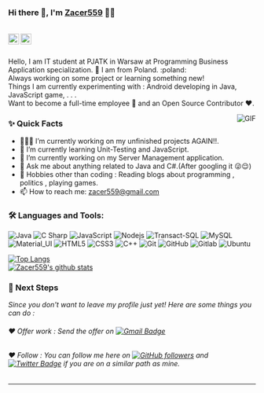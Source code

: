 



### Hi there 👋, I'm [Zacer559](https://github.com/zacer559) 👨‍💻

<br/>


<a href="https://twitter.com/super_widower">
  <img align="left" alt="Aman Ansari | Twitter" width="22px" src="https://cdn.jsdelivr.net/npm/simple-icons@v3/icons/twitter.svg" />
</a>

<a href="mailto:zacer559@gmail.com">
  <img align="left" alt="Zacer559's Email" width="22px" src="https://cdn.jsdelivr.net/npm/simple-icons@v3/icons/gmail.svg" />
</a>


<br />

<br/>

<p>
Hello, I am IT student at PJATK in Warsaw at Programming Business Application specialization. 🚀  I am from Poland. :poland:  
<br/>
Always working on some project or learning something new!
<br/>  
Things I am currently experimenting with : Android developing in Java, JavaScript game, . . .
<br/>
Want to become a full-time employee 💸 and an Open Source Contributor ❤️.
</p>


  <img align="right" alt="GIF" src="https://media.giphy.com/media/Z543HuFdQAmkg/giphy.gif" />
  
### ✨ Quick Facts

- 👨🏽‍💻 I’m currently working on my unfinished projects AGAIN!!.
- 🌱 I’m currently learning Unit-Testing and JavaScript.
- 🔭 I’m currently working on my Server Management application. 
- 💬 Ask me about anything related to Java and C#.(After googling it 😜😌)
- 🎿 Hobbies other than coding : Reading blogs about programming , politics , playing games.
- 📫 How to reach me: zacer559@gmail.com

<!--📝 [Resume]() -->

### 🛠️ Languages and Tools:

![Java](https://img.shields.io/badge/-Java-black?style=flat-square&logo=java)
![C Sharp](https://img.shields.io/badge/-C_Sharp-black?style=flat-square&logo=c%23)
![JavaScript](https://img.shields.io/badge/-JavaScript-black?style=flat-square&logo=javascript)
![Nodejs](https://img.shields.io/badge/-Nodejs-black?style=flat-square&logo=Node.js)
![Transact-SQL](https://img.shields.io/badge/-TransactSQL-black?style=flat-square&logo=microsoft-sql-server)
![MySQL](https://img.shields.io/badge/-MySQL-black?style=flat-square&logo=mysql)
![Material_UI](https://img.shields.io/badge/-Material_UI-black?style=flat-square&logo=material-ui)
![HTML5](https://img.shields.io/badge/-HTML5-black?style=flat-square&logo=html5&logoColor=white)
![CSS3](https://img.shields.io/badge/-CSS3-black?style=flat-square&logo=css3)
![C++](https://img.shields.io/badge/-C++-black?style=flat-square&logo=c)
![Git](https://img.shields.io/badge/-Git-black?style=flat-square&logo=git)
![GitHub](https://img.shields.io/badge/-GitHub-black?style=flat-square&logo=github)
![Gitlab](https://img.shields.io/badge/-Gitlab-black?style=flat-square&logo=gitlab)
![Ubuntu](https://img.shields.io/badge/-Ubuntu-black?style=flat-square&logo=ubuntu)

[![Top Langs](https://github-readme-stats.vercel.app/api/top-langs/?username=Zacer559&layout=compact&theme=tokyonight&langs_count=6)](https://github.com/anuraghazra/github-readme-stats)
<br/>
[![Zacer559's github stats](https://github-readme-stats.vercel.app/api?username=Zacer559&count_private=true&theme=tokyonight)](https://github.com/anuraghazra/github-readme-stats)

### 👣 Next Steps

_Since you don't want to leave my profile just yet! Here are some things you can do :_

###### ❤️ Offer work : Send the offer on [![Gmail Badge](https://img.shields.io/badge/zacer559@gmail.com-c14438?style=flat-square&logo=Gmail&logoColor=white&link=mailto:zacer559@gmail.com)](mailto:zacer559@gmail.com)

###### ❤️ Follow : You can follow me here on [![GitHub followers](https://img.shields.io/github/followers/zacer559?label=Follow&style=social)](https://github.com/zacer559/?tab=follow) and [![Twitter Badge](https://img.shields.io/badge/-@super_widower-1ca0f1?style=flat-square&labelColor=1ca0f1&logo=twitter&logoColor=white&link=https://twitter.com/super_widower)](https://twitter.com/super_widower) if you are on a similar path as mine.
----------------------------------------------------------
